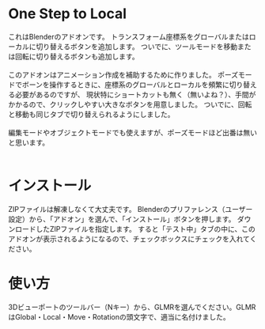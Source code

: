 # One Step to Local
これはBlenderのアドオンです。
トランスフォーム座標系をグローバルまたはローカルに切り替えるボタンを追加します。
ついでに、ツールモードを移動または回転に切り替えるボタンも追加します。
<br>
<br>
このアドオンはアニメーション作成を補助するために作りました。
ポーズモードでボーンを操作するときに、座標系のグローバルとローカルを頻繁に切り替える必要があるのですが、
現状特にショートカットも無く（無いよね？）、手間がかかるので、クリックしやすい大きなボタンを用意しました。
ついでに、回転と移動も同じタブで切り替えられるようにしました。
<br>
<br>
編集モードやオブジェクトモードでも使えますが、ポーズモードほど出番は無いと思います。
<br>
<br>

# インストール
ZIPファイルは解凍しなくて大丈夫です。
Blenderのプリファレンス（ユーザー設定）から、「アドオン」を選んで、「インストール」ボタンを押します。
ダウンロードしたZIPファイルを指定します。
すると「テスト中」タブの中に、このアドオンが表示されるようになるので、チェックボックスにチェックを入れてください。

# 使い方
3Dビューポートのツールバー（Nキー）から、GLMRを選んでください。GLMRはGlobal・Local・Move・Rotationの頭文字で、適当に名付けました。


